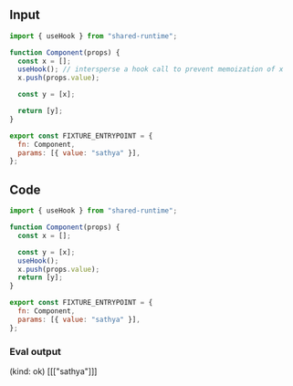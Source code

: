 
## Input

```javascript
import { useHook } from "shared-runtime";

function Component(props) {
  const x = [];
  useHook(); // intersperse a hook call to prevent memoization of x
  x.push(props.value);

  const y = [x];

  return [y];
}

export const FIXTURE_ENTRYPOINT = {
  fn: Component,
  params: [{ value: "sathya" }],
};

```

## Code

```javascript
import { useHook } from "shared-runtime";

function Component(props) {
  const x = [];

  const y = [x];
  useHook();
  x.push(props.value);
  return [y];
}

export const FIXTURE_ENTRYPOINT = {
  fn: Component,
  params: [{ value: "sathya" }],
};

```
      
### Eval output
(kind: ok) [[["sathya"]]]